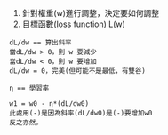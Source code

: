 1. 針對權重(w)進行調整，決定要如何調整
2. 目標函數(loss function) L(w)
```
dL/dw == 算出斜率
當dL/dw > 0，則 w 要減少
當dL/dw < 0，則 w 要增加
dL/dw = 0，完美(但可能不是最低，有雙谷)

η == 學習率

w1 = w0 - η*(dL/dw0)
此處用(-)是因為斜率(dL/dw0)是(-)要增加w0
反之亦然。

```
